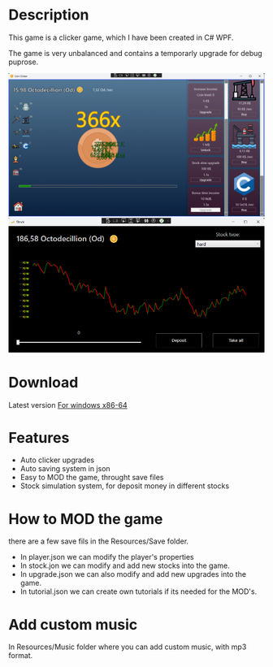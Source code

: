 # Description
This game is a clicker game, which I have been created in C# WPF.

The game is very unbalanced and contains a temporarly upgrade for debug puprose.

![](Previews/screenshot1.png)
![](Previews/screenshot2.png)

# Download
Latest version
[For windows x86-64](https://github.com/domonkosgyomorey/CoinClicker/releases/tag/1.1)

# Features
- Auto clicker upgrades
- Auto saving system in json
- Easy to MOD the game, throught save files
- Stock simulation system, for deposit money in different stocks

# How to MOD the game
there are a few save fils in the Resources/Save folder.

- In player.json we can modify the player's properties
- In stock.jon we can modify and add new stocks into the game.
- In upgrade.json we can also modify and add new upgrades into the game.
- In tutorial.json we can create own tutorials if its needed for the MOD's.

# Add custom music
In Resources/Music folder where you can add custom music, with mp3 format.
